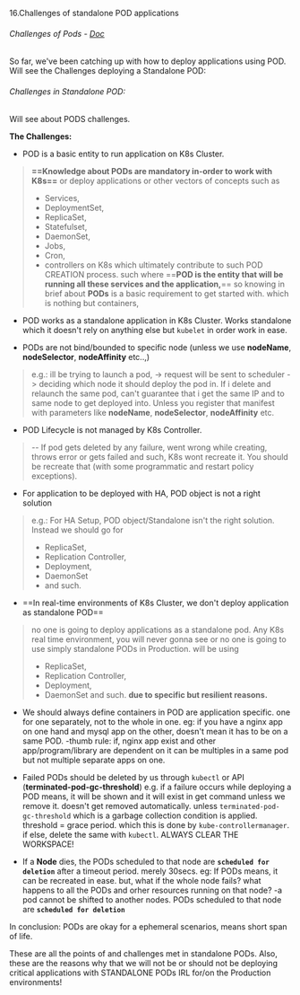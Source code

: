 16.Challenges of standalone POD applications
###### Challenges of Pods - [Doc](obsidian://open?vault=tutorialHell&file=Orchestration%2Fk8engineers.com%2FKubernetes-Deep-Dive%2Foffl-raw-docs%2Fkubernetes%20deepdive%2Fsec3-k8s-pods%2F11.Challenges%20of%20Standalone%20Pod.docx)

So far, we've been catching up with how to deploy applications using POD. Will see the Challenges deploying a Standalone POD:
###### Challenges in Standalone POD:
 Will see about PODS challenges.
 
**The Challenges:**
- POD is a basic entity to run application on K8s Cluster. 
> **==Knowledge about PODs are mandatory in-order to work with K8s==**  or deploy applications or other vectors of concepts such as 
> - Services,
> - DeploymentSet, 
> - ReplicaSet,
> - Statefulset,
> - DaemonSet,
> - Jobs,
> - Cron,
> - controllers on K8s 
> which ultimately contribute to such POD CREATION process.
> such where ==**POD is the entity that will be running all these services and the application,**== so knowing in brief about **PODs** is a basic requirement to get started with. which is nothing but containers,

- POD works as a standalone application in K8s Cluster. Works standalone which it doesn't rely on anything else but `kubelet` in order work in ease.

- PODs are not bind/bounded to specific node (unless we use **nodeName**, **nodeSelector**, **nodeAffinity** etc..,) 
> e.g.: ill be trying to launch a pod, -> request will be sent to scheduler ->  deciding which node it should deploy the pod in.
> 	 If i delete and relaunch the same pod, can't guarantee that i get the same IP and to same node to get deployed into. Unless you register that manifest with parameters like  **nodeName**, **nodeSelector**, **nodeAffinity** etc.  

- POD Lifecycle is not managed by K8s Controller. 
> -- If pod gets deleted by any failure, went wrong while creating, throws error or gets failed and such, K8s wont recreate it. You should be recreate that (with some programmatic and restart policy exceptions). 

- For application to be deployed with HA, POD object is not a right solution
> e.g.: For HA Setup, POD object/Standalone isn't the right solution. Instead we should go for
> - ReplicaSet,
> - Replication Controller,
> - Deployment,
> - DaemonSet
> - and such. 

- ==In real-time environments of K8s Cluster, we don't deploy application as standalone POD==
> no one is going to deploy applications as a standalone pod.
> Any K8s real time environment, you will never gonna see or no one is going to use simply standalone PODs in Production. will be using 
> - ReplicaSet,
> - Replication Controller, 
> - Deployment, 
> - DaemonSet and such. **due to specific but resilient reasons.**

- We should always define containers in POD are application specific. one for one separately, not to the whole in one. 
	eg: if you have a nginx app on one hand and mysql app on the other, doesn't mean it has to be on a same POD. 
	-thumb rule: if, nginx app exist and other app/program/library are dependent on it can be multiples in a same pod but not multiple separate apps on one.  

- Failed PODs should be deleted by us through `kubectl` or API (**terminated-pod-gc-threshold**)
	e.g. if a failure occurs while deploying a POD means, it will be shown and it will exist in get command unless we remove it. doesn't get removed automatically.
	 unless `terminated-pod-gc-threshold` which is a garbage collection condition is applied. threshold = grace period. which this is done by `kube-controllermanager`. if else, delete the same with `kubectl`. ALWAYS CLEAR THE WORKSPACE!

- If a **Node** dies, the PODs scheduled to that node are **`scheduled for deletion`** after a timeout period. merely 30secs.
	eg: If PODs means, it can be recreated in ease. but, what if the whole node fails? what happens to all the PODs and orher resources running on that node?
	-a pod cannot be shifted to another nodes. PODs scheduled to that node are **`scheduled for deletion`**

In conclusion:
PODs are okay for a ephemeral  scenarios, means short span of life. 

These are all the points of and challenges met in standalone PODs.
Also, these are the reasons why that we will not be or should not be deploying critical applications with
STANDALONE PODs IRL for/on the Production environments!

